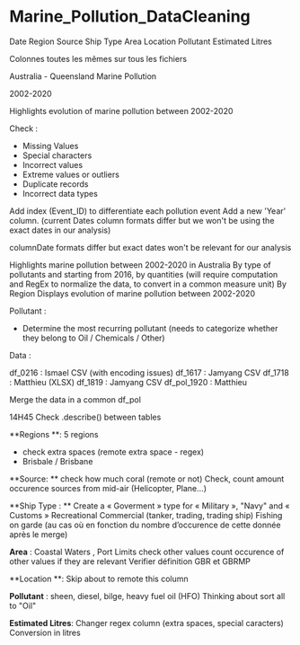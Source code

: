 # Marine_Pollution_DataCleaning

Date
Region
Source
Ship Type
Area
Location
Pollutant
Estimated Litres

Colonnes toutes les mêmes sur tous les fichiers

Australia - Queensland
Marine Pollution 

2002-2020

Highlights evolution of marine pollution between 2002-2020



Check : 
- Missing Values
- Special characters
- Incorrect values
- Extreme values or outliers
- Duplicate records
- Incorrect data types

Add index (Event_ID) to differentiate each pollution event
Add a new 'Year' column. (current Dates column formats differ but we won't be using the exact dates in our analysis)

columnDate formats differ but exact dates won't be relevant for our analysis

Highlights marine pollution between 2002-2020 in Australia
By type of pollutants and starting from 2016, by quantities (will require computation and RegEx to normalize the data, to convert in a common measure unit)
By Region 
Displays evolution of marine pollution between 2002-2020

Pollutant :
- Determine the most recurring pollutant (needs to categorize whether they belong to Oil / Chemicals / Other)


Data : 

df_0216 : Ismael CSV (with encoding issues)
df_1617 : Jamyang CSV
df_1718 : Matthieu (XLSX)
df_1819 : Jamyang CSV
df_pol_1920 : Matthieu

Merge the data in a common df_pol

14H45 Check .describe() between tables

**Regions **: 5 regions
- check extra spaces (remote extra space - regex)
- Brisbale / Brisbane

**Source: **
check how much coral (remote or not)
Check, count amount  occurence sources from mid-air (Helicopter, Plane...)

**Ship Type : **
Create a « Goverment » type for « Military », "Navy" and «  Customs »
Recreational
Commercial (tanker, trading, trading ship)
Fishing on garde (au cas où en fonction du nombre d’occurence de cette donnée après le merge)

**Area** : Coastal Waters , Port Limits check other values count occurence of other values if they are relevant
Verifier définition GBR et GBRMP

**Location **: Skip about to remote this column

**Pollutant** : sheen, diesel, bilge, heavy fuel oil (HFO) 
Thinking about sort all to "Oil"

**Estimated Litres**: 
Changer regex column (extra spaces, special caracters)
Conversion in litres
